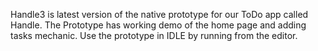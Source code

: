 Handle3 is latest version of the native prototype for our ToDo app called Handle.
The Prototype has working demo of the home page and adding tasks mechanic.
Use the prototype in IDLE by running from the editor.
